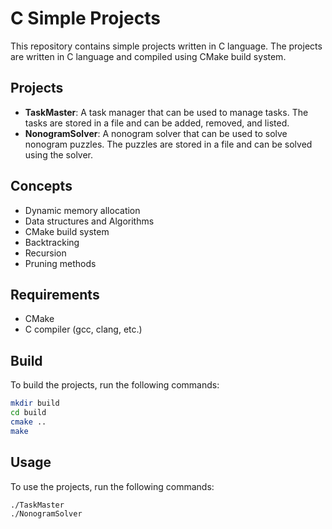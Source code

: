 # C Simple Projects
This repository contains simple projects written in C language. The projects are written in C language and compiled using CMake build system.

## Projects
- **TaskMaster**: A task manager that can be used to manage tasks. The tasks are stored in a file and can be added, removed, and listed.
- **NonogramSolver**: A nonogram solver that can be used to solve nonogram puzzles. The puzzles are stored in a file and can be solved using the solver.

## Concepts
- Dynamic memory allocation
- Data structures and Algorithms
- CMake build system
- Backtracking
- Recursion
- Pruning methods

## Requirements
- CMake
- C compiler (gcc, clang, etc.)

## Build
To build the projects, run the following commands:
```bash
mkdir build
cd build
cmake ..
make
```

## Usage
To use the projects, run the following commands:
```bash
./TaskMaster
./NonogramSolver
```
